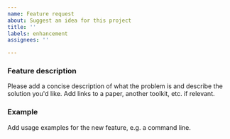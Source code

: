 ```yaml
---
name: Feature request
about: Suggest an idea for this project
title: ''
labels: enhancement
assignees: ''

---
```


### Feature description
Please add a concise description of what the problem is and describe the solution you'd like.
Add links to a paper, another toolkit, etc. if relevant.

### Example
Add usage examples for the new feature, e.g. a command line.
